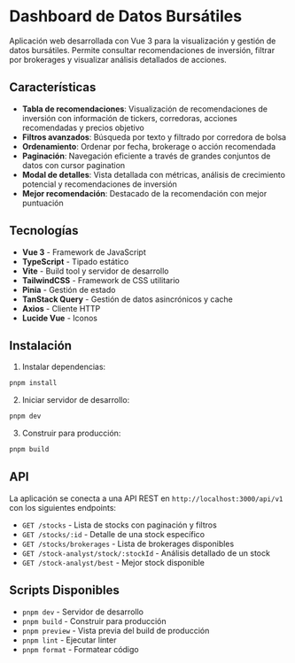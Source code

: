 # Dashboard de Datos Bursátiles

Aplicación web desarrollada con Vue 3 para la visualización y gestión de datos bursátiles. Permite consultar recomendaciones de inversión, filtrar por brokerages y visualizar análisis detallados de acciones.

## Características

- **Tabla de recomendaciones**: Visualización de recomendaciones de inversión con información de tickers, corredoras, acciones recomendadas y precios objetivo
- **Filtros avanzados**: Búsqueda por texto y filtrado por corredora de bolsa
- **Ordenamiento**: Ordenar por fecha, brokerage o acción recomendada
- **Paginación**: Navegación eficiente a través de grandes conjuntos de datos con cursor pagination
- **Modal de detalles**: Vista detallada con métricas, análisis de crecimiento potencial y recomendaciones de inversión
- **Mejor recomendación**: Destacado de la recomendación con mejor puntuación

## Tecnologías

- **Vue 3** - Framework de JavaScript
- **TypeScript** - Tipado estático
- **Vite** - Build tool y servidor de desarrollo
- **TailwindCSS** - Framework de CSS utilitario
- **Pinia** - Gestión de estado
- **TanStack Query** - Gestión de datos asincrónicos y cache
- **Axios** - Cliente HTTP
- **Lucide Vue** - Iconos

## Instalación

1. Instalar dependencias:

```bash
pnpm install
```

2. Iniciar servidor de desarrollo:

```bash
pnpm dev
```

3. Construir para producción:

```bash
pnpm build
```

## API

La aplicación se conecta a una API REST en `http://localhost:3000/api/v1` con los siguientes endpoints:

- `GET /stocks` - Lista de stocks con paginación y filtros
- `GET /stocks/:id` - Detalle de una stock específico
- `GET /stocks/brokerages` - Lista de brokerages disponibles
- `GET /stock-analyst/stock/:stockId` - Análisis detallado de un stock
- `GET /stock-analyst/best` - Mejor stock disponible

## Scripts Disponibles

- `pnpm dev` - Servidor de desarrollo
- `pnpm build` - Construir para producción
- `pnpm preview` - Vista previa del build de producción
- `pnpm lint` - Ejecutar linter
- `pnpm format` - Formatear código
